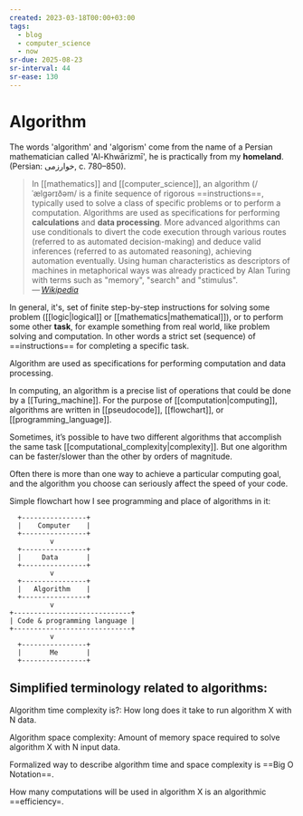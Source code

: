 ```yaml
---
created: 2023-03-18T00:00+03:00
tags:
  - blog
  - computer_science
  - now
sr-due: 2025-08-23
sr-interval: 44
sr-ease: 130
---
```


# Algorithm

The words 'algorithm' and 'algorism' come from the name of a Persian mathematician called 'Al-Khwārizmī', he is practically from my **homeland**. (Persian: خوارزمی, c. 780–850).

> In [[mathematics]] and [[computer_science]], an algorithm (/ˈælɡərɪðəm/ is a finite sequence of rigorous ==instructions==, typically used to solve a class of specific problems or to perform a computation. Algorithms are used as specifications for performing **calculations** and **data processing**. More advanced algorithms can use conditionals to divert the code execution through various routes (referred to as automated decision-making) and deduce valid inferences (referred to as automated reasoning), achieving automation eventually. Using human characteristics as descriptors of machines in metaphorical ways was already practiced by Alan Turing with terms such as "memory", "search" and "stimulus".\
> — <cite>[Wikipedia](https://en.wikipedia.org/wiki/Algorithm)</cite> <!--SR:!2025-08-31,38,210-->

In general, it's, set of finite step-by-step instructions for solving some problem ([[logic|logical]] or [[mathematics|mathematical]]), or to perform some other **task**, for example something from real world, like problem solving and computation. In other words a strict set (sequence) of ==instructions== for completing a specific task. <!--SR:!2025-08-24,31,192-->

Algorithm are used as specifications for performing computation and data processing.

In computing, an algorithm is a precise list of operations that could be done by a [[Turing_machine]]. For the purpose of [[computation|computing]], algorithms are written in [[pseudocode]], [[flowchart]], or [[programming_language]].

Sometimes, it’s possible to have two different algorithms that accomplish the same task [[computational_complexity|complexity]]. But one algorithm can be faster/slower than the other by orders of magnitude.

Often there is more than one way to achieve a particular computing goal, and the algorithm you choose can seriously affect the speed of your code.

Simple flowchart how I see programming and place of algorithms in it:

```
  +----------------+
  |    Computer    |
  +----------------+
          v
  +----------------+
  |     Data       |
  +----------------+
          v
  +----------------+
  |   Algorithm    |
  +----------------+
          v
+-----------------------------+
| Code & programming language |
+-----------------------------+
          v
  +----------------+
  |       Me       |
  +----------------+
```

## Simplified terminology related to algorithms:

Algorithm time complexity is?:<wbr class="f"> How long does it take to run algorithm X with N data. <!--SR:!2025-08-23,30,232-->

Algorithm space complexity:<wbr class="f"> Amount of memory space required to solve algorithm X with N input data. <!--SR:!2025-08-04,4,172-->

Formalized way to describe algorithm time and space complexity is ==Big O Notation==. <!--SR:!2025-08-28,35,192-->

How many computations will be used in algorithm X is an algorithmic ==efficiency=. <!--SR:!2024-08-24,1,175-->

